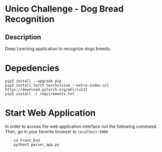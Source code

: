 # Unico Challenge  - Dog Bread Recognition 

## Description

Deep Learning application to recognize dogs breeds. <br/>

# Depedencies
```
pip3 install --upgrade pip
pip3 install torch torchvision --extra-index-url https://download.pytorch.org/whl/cu113
pip3 install -r requirements.txt
```

# Start Web Application
In order to access the web application interface run the following command. Then, go in your favorite browser to ```localhost:5000```

```
    cd Front_End
    python3 parser_app.py
```


